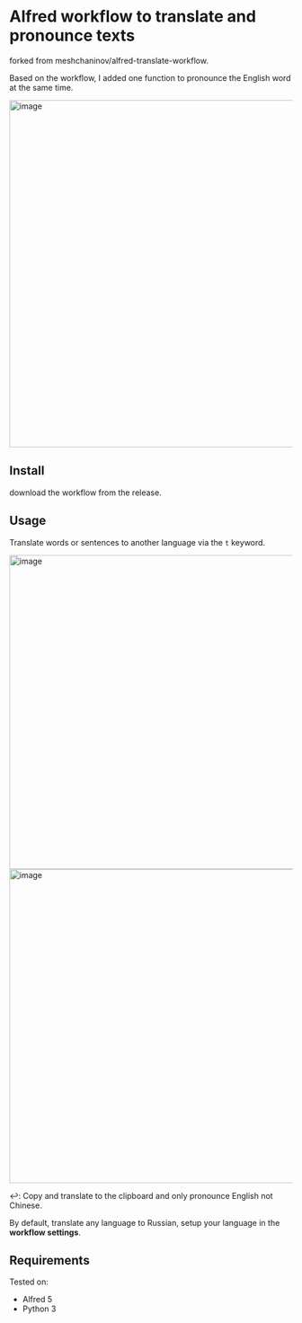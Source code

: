 # Alfred workflow to translate and pronounce texts
forked from meshchaninov/alfred-translate-workflow.

Based on the workflow, I added one function to pronounce the English word at the same time.

<img width="618" alt="image" src="https://github.com/user-attachments/assets/52c2ac57-ed5a-4071-b4b4-9ed016b4a6be">

## Install
download the workflow from the release. 

## Usage
Translate words or sentences to another language via the `t` keyword.

<img width="559" alt="image" src="https://github.com/user-attachments/assets/997db8da-c183-4778-bf90-6facb93438f5">
<img width="559" alt="image" src="https://github.com/user-attachments/assets/3e7c92f1-638e-43b5-b7fe-62ad0730d326">

↩: Copy and translate to the clipboard and only pronounce English not Chinese. 

By default, translate any language to Russian, setup your language in the **workflow settings**.
## Requirements
Tested on:
- Alfred 5
- Python 3




